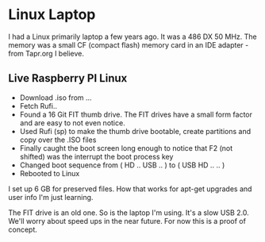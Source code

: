 
# Linux Laptop

I had a Linux primarily laptop a few years ago.  It was a 486 DX 50 MHz.   The memory was a small CF (compact flash) memory card in an IDE adapter - from Tapr.org I believe.

## Live Raspberry PI Linux

* Download .iso from ...
* Fetch Rufi..
* Found a 16 Git FIT thumb drive.  The FIT drives have a small form factor and are easy to not even notice.
* Used Rufi (sp) to make the thumb drive bootable, create partitions and copy over the .ISO files
* Finally caught the boot screen long enough to notice that F2 (not shifted) was the interrupt the boot process key
* Changed boot sequence from ( HD .. USB .. ) to ( USB HD .. .. )
* Rebooted to Linux

I set up 6 GB for preserved files.  How that works for apt-get upgrades and user info I'm just learning.  

The FIT drive is an old one.  So is the laptop I'm using.  It's a slow USB 2.0.  We'll worry about speed ups in the near future.  For now this is a proof of concept.
